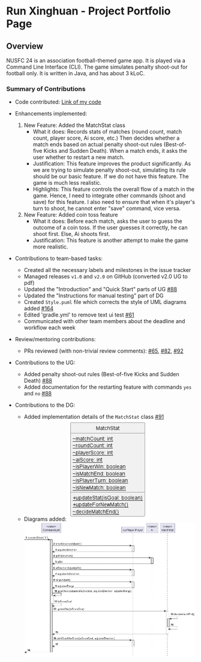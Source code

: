 # Run Xinghuan - Project Portfolio Page

## Overview

NUSFC 24 is an association football-themed game app. It is played via a Command Line Interface (CLI). The game simulates
penalty shoot-out for football only. It is written in Java, and has about 3 kLoC.

### Summary of Contributions
- Code contributed: [Link of my code](https://nus-cs2113-ay2324s2.github.io/tp-dashboard/?search=runxinghuan&breakdown=true)


- Enhancements implemented:
  1. New Feature: Added the MatchStat class
     - What it does: Records stats of matches (round count, match count, player score, Ai score, etc.) Then decides 
     whether a match ends based on actual penalty shoot-out rules (Best-of-five Kicks and Sudden Death). When a match 
     ends, it asks the user whether to restart a new match.
     - Justification: This feature improves the product significantly. As we are trying to simulate penalty shoot-out,
     simulating its rule should be our basic feature. If we do not have this feature. The game is much less realistic.
     - Highlights: This feature controls the overall flow of a match in the game. Hence, I need to integrate other 
     commands (shoot and save) for this feature. I also need to ensure that when it's player's turn to shoot, he cannot 
     enter "save" command, vice versa.
  2. New Feature: Added coin toss feature
     - What it does: Before each match, asks the user to guess the outcome of a coin toss. If the user guesses it 
     correctly, he can shoot first. Else, Ai shoots first.
     - Justification: This feature is another attempt to make the game more realistic.


- Contributions to team-based tasks: 
   - Created all the necessary labels and milestones in the issue tracker
   - Managed releases `v1.0` and `v2.0` on GitHub (converted v2.0 UG to pdf)
   - Updated the "Introduction" and "Quick Start" parts of UG [#88](https://github.com/AY2324S2-CS2113-F15-3/tp/pull/88)
   - Updated the "Instructions for manual testing" part of DG
   - Created `Style.puml` file which corrects the style of UML diagrams added
  [#164](https://github.com/AY2324S2-CS2113-F15-3/tp/pull/164)
   - Edited 'gradle.yml' to remove text ui test [#61](https://github.com/AY2324S2-CS2113-F15-3/tp/pull/61)
   - Communicated with other team members about the deadline and workflow each week


- Review/mentoring contributions: 
    - PRs reviewed (with non-trivial review comments): [#65](https://github.com/AY2324S2-CS2113-F15-3/tp/pull/65),
[#82](https://github.com/AY2324S2-CS2113-F15-3/tp/pull/82),
[#92](https://github.com/AY2324S2-CS2113-F15-3/tp/pull/92)


- Contributions to the UG: 
    - Added penalty shoot-out rules (Best-of-five Kicks and Sudden Death) 
  [#88](https://github.com/AY2324S2-CS2113-F15-3/tp/pull/88)
    - Added documentation for the restarting feature with commands `yes` and `no`
  [#88](https://github.com/AY2324S2-CS2113-F15-3/tp/pull/88)


- Contributions to the DG: 
    - Added implementation details of the `MatchStat` class [#91](https://github.com/AY2324S2-CS2113-F15-3/tp/pull/91)
    - Diagrams added: ![MatchStatClassDiagram.png](..%2Fdiagrams%2FMatchStatClassDiagram.png)
  ![MatchStatSequential.png](..%2Fdiagrams%2FMatchStatSequential.png)
